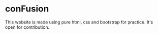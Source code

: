 # conFusion
This website is made using pure html, css and bootstrap for practice. It's open for contribution.
